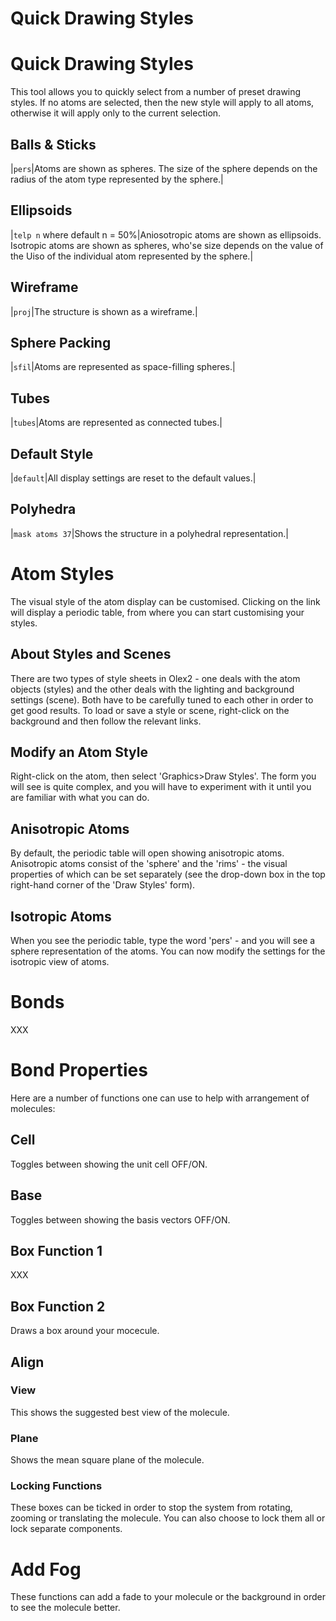 # Quick Drawing Styles

# Quick Drawing Styles
This tool allows you to quickly select from a number of preset drawing styles. If no atoms are selected, then the new style will apply to all atoms, otherwise it will apply only to the current selection.

## Balls & Sticks
|`pers`|Atoms are shown as spheres. The size of the sphere depends on the radius of the atom type represented by the sphere.|

## Ellipsoids 
|`telp n` where default n = 50%|Aniosotropic atoms are shown as ellipsoids. Isotropic atoms are shown as spheres, who'se size depends on the value of the Uiso of the individual atom represented by the sphere.|

## Wireframe
|`proj`|The structure is shown as a wireframe.|

## Sphere Packing
|`sfil`|Atoms are represented as space-filling spheres.|
## Tubes
|`tubes`|Atoms are represented as connected tubes.|

## Default Style
|`default`|All display settings are reset to the default values.|

## Polyhedra
|`mask atoms 37`|Shows the structure in a polyhedral representation.|

# Atom Styles 
The visual style of the atom display can be customised. Clicking on the link will display a periodic table, from where you can start customising your styles.


## About Styles and Scenes
There are two types of style sheets in Olex2 - one deals with the atom objects (styles) and the other deals with the lighting and background settings (scene). Both have to be carefully tuned to each other in order to get good results. To load or save a style or scene, right-click on the background and then follow the relevant links. 

## Modify an Atom Style
Right-click on the atom, then select 'Graphics>Draw Styles'. The form you will see is quite complex, and you will have to experiment with it until you are familiar with what you can do. 

## Anisotropic Atoms
By default, the periodic table will open showing anisotropic atoms. Anisotropic atoms consist of the 'sphere' and the 'rims' - the visual properties of which can be set separately (see the drop-down box in the top right-hand corner of the 'Draw Styles' form). 

## Isotropic Atoms
When you see the periodic table, type the word 'pers' - and you will see a sphere representation of the atoms. You can now modify the settings for the isotropic view of atoms. 

# Bonds
XXX

# Bond Properties
Here are a number of functions one can use to help with arrangement of molecules:
## Cell
Toggles between showing the unit cell OFF/ON.

## Base
Toggles between showing the basis vectors OFF/ON.

## Box Function 1
XXX

## Box Function 2
Draws a box around your mocecule.

## Align
### View
This shows the suggested best view of the molecule.

### Plane
Shows the mean square plane of the molecule.

### Locking Functions
These boxes can be ticked in order to stop the system from rotating, zooming or translating the molecule. You can also choose to lock them all or lock separate components.

# Add Fog
These functions can add a fade to your molecule or the background in order to see the molecule better.
